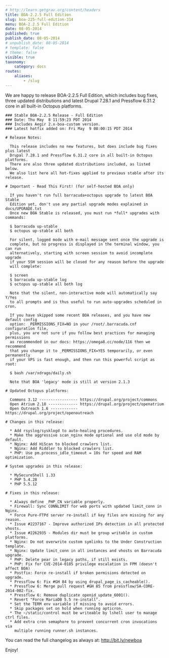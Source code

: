 ```yaml
---
# http://learn.getgrav.org/content/headers
title: BOA-2.2.5 Full Edition
slug: boa-225-full-edition-314
menu: BOA-2.2.5 Full Edition
date: 08-05-2014
published: true
publish_date: 08-05-2014
# unpublish_date: 08-05-2014
# template: false
# theme: false
visible: true
taxonomy:
    category: docs
routes:
    aliases:
        - /slug
---
```


 We are happy to release BOA-2.2.5 Full Edition, which includes bug fixes, three updated distributions and latest Drupal 7.28.1 and Pressflow 6.31.2 core in all built-in Octopus platforms.

 
    ### Stable BOA-2.2.5 Release - Full Edition
    ### Date: Thu May  8 11:59:23 PDT 2014
    ### Includes Aegir 2.x-boa-custom version.
    ### Latest hotfix added on: Fri May  9 08:00:15 PDT 2014
    
    # Release Notes:
    
      This release includes no new features, but does include bug fixes plus latest
      Drupal 7.28.1 and Pressflow 6.31.2 core in all built-in Octopus platforms.
      There are also three updated distributions included, as listed below.
      We also list here all hot-fixes applied to previous stable after its release.
    
    # Important - Read This First! (for self-hosted BOA only)
    
      If you haven't run full barracuda+octopus upgrade to latest BOA Stable
      Edition yet, don't use any partial upgrade modes explained in docs/UPGRADE.txt
      Once new BOA Stable is released, you must run *full* upgrades with commands:
    
      $ barracuda up-stable
      $ octopus up-stable all both
    
      For silent, logged mode with e-mail message sent once the upgrade is
      complete, but no progress is displayed in the terminal window, you can run
      alternatively, starting with screen session to avoid incomplete upgrade
      if your SSH session will be closed for any reason before the upgrade
      will complete:
    
      $ screen
      $ barracuda up-stable log
      $ octopus up-stable all both log
    
      Note that the silent, non-interactive mode will automatically say Y/Yes
      to all prompts and is thus useful to run auto-upgrades scheduled in cron.
    
      If you have skipped some recent BOA releases, and you have new default config
      option: _PERMISSIONS_FIX=NO in your /root/.barracuda.cnf configuration file,
      plus, you are not sure if you follow best practices for managing permissions
      as recommended in our docs: https://omega8.cc/node/116 then we recommend
      that you change it to _PERMISSIONS_FIX=YES temporarily, or even permanently
      if your VPS is fast enough, and then run this powerful script as root:
    
      $ bash /var/xdrago/daily.sh
    
      Note that BOA 'legacy' mode is still at version 2.1.3
    
    # Updated Octopus platforms:
    
      Commons 3.12 ----------------- https://drupal.org/project/commons
      Open Atrium 2.18 ------------- https://drupal.org/project/openatrium
      Open Outreach 1.6 ------------ https://drupal.org/project/openoutreach
    
    # Changes in this release:
    
      * Add rsyslog/sysklogd to auto-healing procedures.
      * Make the aggressive scan_nginx mode optional and use old mode by default.
      * Nginx: Add HiScan to blocked crawlers list.
      * Nginx: Add Riddler to blocked crawlers list.
      * PHP: Use pm.process_idle_timeout = 10s for speed and RAM optimization.
    
    # System upgrades in this release:
    
      * MySecureShell 1.33
      * PHP 5.4.28
      * PHP 5.5.12
    
    # Fixes in this release:
    
      * Always define _PHP_CN variable properly.
      * Firewall: Sync CONNLIMIT for web ports with updated limit_conn in Nginx.
      * Force Pure-FTPd server re-install if key files are missing for any reason.
      * Issue #2237167 - Improve authorized IPs detection in all protected vhosts.
      * Issue #2262935 - Modules dir must be group writable in custom platforms.
      * Nginx: Do not overwrite custom symlinks to the Under Construction template.
      * Nginx: Update limit_conn in all instances and vhosts on Barracuda upgrade.
      * PHP: Delete pear in legacy paths, if still exists.
      * PHP: Fix for CVE-2014-0185 privilege escalation in FPM (doesn't affect BOA)
      * Postfix: Force re-install if broken permisions detected on upgrade.
      * Pressflow 6: Fix #GH 84 by using drupal_page_is_cacheable().
      * Pressflow 6: Merge pull request #GH 85 from pressflow/SA-CORE-2014-002-fix.
      * Pressflow 6: Remove duplicate openid_update_6001().
      * Revert "Force MariaDB 5.5 re-install".
      * Set the TERM env variable if missing to avoid errors.
      * Skip packages set on hold when running apticron.
      * The ~/static/control must be writeable by lshell user to manage ctrl files.
      * Add extra cron semaphore to prevent concurrent cron invocations via
        multiple running runner.sh instances.
    


 You can read the full changelog as always at: http://bit.ly/newboa

Enjoy!